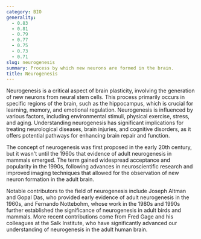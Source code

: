 ```yaml
---
category: BIO
generality:
  - 0.83
  - 0.81
  - 0.79
  - 0.77
  - 0.75
  - 0.73
  - 0.71
slug: neurogenesis
summary: Process by which new neurons are formed in the brain.
title: Neurogenesis
---
```


Neurogenesis is a critical aspect of brain plasticity, involving the generation of new neurons from neural stem cells. This process primarily occurs in specific regions of the brain, such as the hippocampus, which is crucial for learning, memory, and emotional regulation. Neurogenesis is influenced by various factors, including environmental stimuli, physical exercise, stress, and aging. Understanding neurogenesis has significant implications for treating neurological diseases, brain injuries, and cognitive disorders, as it offers potential pathways for enhancing brain repair and function.

The concept of neurogenesis was first proposed in the early 20th century, but it wasn't until the 1960s that evidence of adult neurogenesis in mammals emerged. The term gained widespread acceptance and popularity in the 1990s, following advances in neuroscientific research and improved imaging techniques that allowed for the observation of new neuron formation in the adult brain.

Notable contributors to the field of neurogenesis include Joseph Altman and Gopal Das, who provided early evidence of adult neurogenesis in the 1960s, and Fernando Nottebohm, whose work in the 1980s and 1990s further established the significance of neurogenesis in adult birds and mammals. More recent contributions come from Fred Gage and his colleagues at the Salk Institute, who have significantly advanced our understanding of neurogenesis in the adult human brain.

